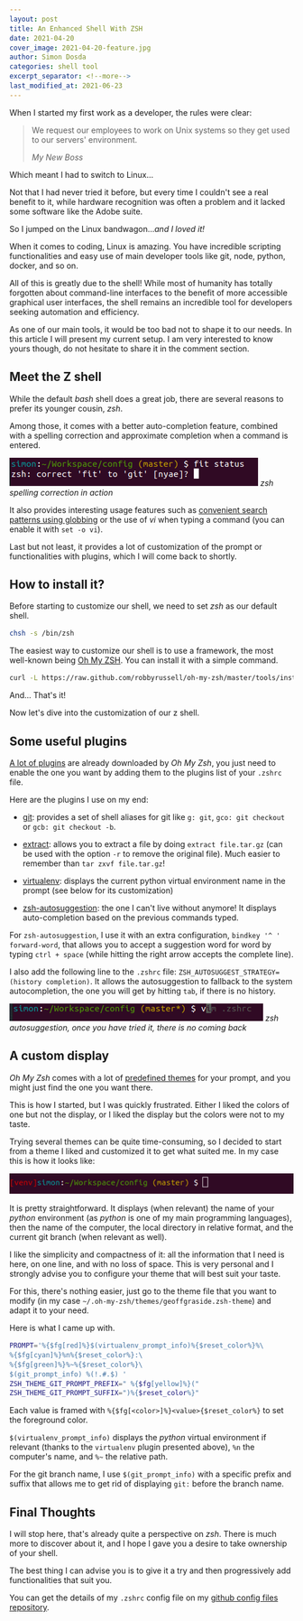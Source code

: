 ```yaml
---
layout: post
title: An Enhanced Shell With ZSH
date: 2021-04-20
cover_image: 2021-04-20-feature.jpg
author: Simon Dosda
categories: shell tool
excerpt_separator: <!--more-->
last_modified_at: 2021-06-23
---
```


When I started my first work as a developer, the rules were clear:

> We request our employees to work on Unix systems so they get used to our servers' environment.
>
> <cite>My New Boss</cite>

Which meant I had to switch to Linux...

<!--more-->

Not that I had never tried it before, but every time I couldn't see a real benefit to it, while hardware recognition was often a problem and it lacked some software like the Adobe suite.

So I jumped on the Linux bandwagon..._and I loved it!_

When it comes to coding, Linux is amazing.
You have incredible scripting functionalities and easy use of main developer tools like git, node, python, docker, and so on.

All of this is greatly due to the shell! While most of humanity has totally forgotten about command-line interfaces to the benefit of more accessible graphical user interfaces, the shell remains an incredible tool for developers seeking automation and efficiency.

As one of our main tools, it would be too bad not to shape it to our needs. In this article I will present my current setup. I am very interested to know yours though, do not hesitate to share it in the comment section.

## Meet the Z shell

While the default _bash_ shell does a great job, there are several reasons to prefer its younger cousin, _zsh_.

Among those, it comes with a better auto-completion feature, combined with a spelling correction and approximate completion when a command is entered.

![zsh spelling correction](/assets/images/2021-04-20-autocomplete.png)
_zsh spelling correction in action_

It also provides interesting usage features such as [convenient search patterns using globbing](https://linuxaria.com/howto/globbing-con-zsh) or the use of _vi_ when typing a command (you can enable it with `set -o vi`).

Last but not least, it provides a lot of customization of the prompt or functionalities with plugins, which I will come back to shortly.

## How to install it?

Before starting to customize our shell, we need to set _zsh_ as our default shell.

```bash
chsh -s /bin/zsh
```

The easiest way to customize our shell is to use a framework, the most well-known being [Oh My ZSH](https://ohmyz.sh/). You can install it with a simple command.

```bash
curl -L https://raw.github.com/robbyrussell/oh-my-zsh/master/tools/install.sh | sh
```

And... That's it!

Now let's dive into the customization of our z shell.

## Some useful plugins

[A lot of plugins](https://github.com/ohmyzsh/ohmyzsh/tree/master/plugins) are already downloaded by _Oh My Zsh_, you just need to enable the one you want by adding them to the plugins list of your `.zshrc` file.

Here are the plugins I use on my end:

- [git](https://github.com/ohmyzsh/ohmyzsh/tree/master/plugins/git): provides a set of shell aliases for git like `g: git`, `gco: git checkout` or `gcb: git checkout -b`.

- [extract](https://github.com/ohmyzsh/ohmyzsh/tree/master/plugins/extract): allows you to extract a file by doing `extract file.tar.gz` (can be used with the option `-r` to remove the original file). Much easier to remember than `tar zxvf file.tar.gz`!

- [virtualenv](https://github.com/ohmyzsh/ohmyzsh/tree/master/plugins/virtualenv): displays the current python virtual environment name in the prompt (see below for its customization)

- [zsh-autosuggestion](https://github.com/zsh-users/zsh-autosuggestions): the one I can't live without anymore! It displays auto-completion based on the previous commands typed.

For `zsh-autosuggestion`, I use it with an extra configuration, `bindkey '^ ' forward-word`, that allows you to accept a suggestion word for word by typing `ctrl + space` (while hitting the right arrow accepts the complete line).

I also add the following line to the `.zshrc` file: `ZSH_AUTOSUGGEST_STRATEGY=(history completion)`. It allows the autosuggestion to fallback to the system autocompletion, the one you will get by hitting `tab`, if there is no history.

![zsh-autosuggestion](/assets/images/2021-04-20-suggest.png)
_zsh autosuggestion, once you have tried it, there is no coming back_

## A custom display

_Oh My Zsh_ comes with a lot of [predefined themes](https://github.com/ohmyzsh/ohmyzsh/wiki/Themes) for your prompt, and you might just find the one you want there.

This is how I started, but I was quickly frustrated. Either I liked the colors of one but not the display, or I liked the display but the colors were not to my taste.

Trying several themes can be quite time-consuming, so I decided to start from a theme I liked and customized it to get what suited me. In my case this is how it looks like:

![my custom display](/assets/images/2021-04-20-display.png)

It is pretty straightforward. It displays (when relevant) the name of your _python_ environment (as _python_ is one of my main programming languages), then the name of the computer, the local directory in relative format, and the current git branch (when relevant as well).

I like the simplicity and compactness of it: all the information that I need is here, on one line, and with no loss of space. This is very personal and I strongly advise you to configure your theme that will best suit your taste.

For this, there's nothing easier, just go to the theme file that you want to modify (in my case `~/.oh-my-zsh/themes/geoffgraside.zsh-theme`) and adapt it to your need.

Here is what I came up with.

```bash
PROMPT='%{$fg[red]%}$(virtualenv_prompt_info)%{$reset_color%}%\
%{$fg[cyan]%}%n%{$reset_color%}:\
%{$fg[green]%}%~%{$reset_color%}\
$(git_prompt_info) %(!.#.$) '
ZSH_THEME_GIT_PROMPT_PREFIX=" %{$fg[yellow]%}("
ZSH_THEME_GIT_PROMPT_SUFFIX=")%{$reset_color%}"
```

Each value is framed with `%{$fg[<color>]%}<value>{$reset_color%}` to set the foreground color.

`$(virtualenv_prompt_info)` displays the _python_ virtual environment if relevant (thanks to the `virtualenv` plugin presented above), `%n` the computer's name, and `%~` the relative path.

For the git branch name, I use `$(git_prompt_info)` with a specific prefix and suffix that allows me to get rid of displaying `git:` before the branch name.

## Final Thoughts

I will stop here, that's already quite a perspective on _zsh_. There is much more to discover about it, and I hope I gave you a desire to take ownership of your shell.

The best thing I can advise you is to give it a try and then progressively add functionalities that suit you.

You can get the details of my `.zshrc` config file on my [github config files repository](https://github.com/SimonDosda/config-files).
